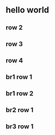 ## hello world
### row 2
### row 3
### row 4


### br1 row 1

### br1 row 2

### br2 row 1

### br3 row 1
